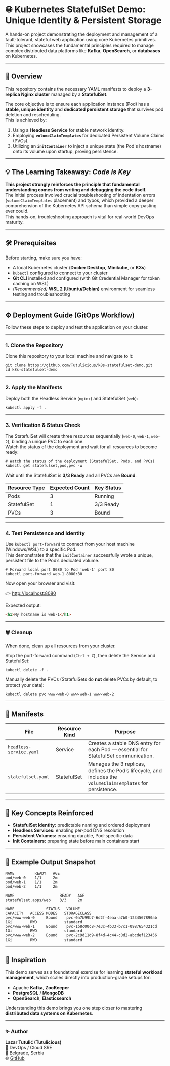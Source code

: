 # 🌐 Kubernetes StatefulSet Demo: Unique Identity & Persistent Storage

A hands-on project demonstrating the deployment and management of a fault-tolerant, stateful web application using core Kubernetes primitives.  
This project showcases the fundamental principles required to manage complex distributed data platforms like **Kafka**, **OpenSearch**, or **databases** on Kubernetes.

---

## 🚀 Overview

This repository contains the necessary YAML manifests to deploy a **3-replica Nginx cluster** managed by a **StatefulSet**.

The core objective is to ensure each application instance (Pod) has a **stable, unique identity** and **dedicated persistent storage** that survives pod deletion and rescheduling.  
This is achieved by:

1. Using a **Headless Service** for stable network identity.  
2. Employing **`volumeClaimTemplates`** for dedicated Persistent Volume Claims (PVCs).  
3. Utilizing an **`initContainer`** to inject a unique state (the Pod's hostname) onto its volume upon startup, proving persistence.

---

## 💡 The Learning Takeaway: *Code is Key*

**This project strongly reinforces the principle that fundamental understanding comes from writing and debugging the code itself.**  
The initial process involved crucial troubleshooting of indentation errors (`volumeClaimTemplates` placement) and typos, which provided a deeper comprehension of the Kubernetes API schema than simple copy-pasting ever could.  
This hands-on, troubleshooting approach is vital for real-world DevOps maturity.

---

## 🛠️ Prerequisites

Before starting, make sure you have:

- A local Kubernetes cluster (**Docker Desktop**, **Minikube**, or **K3s**)
- `kubectl` configured to connect to your cluster
- **Git CLI** installed and configured (with Git Credential Manager for token caching on WSL)
- *(Recommended)* **WSL 2 (Ubuntu/Debian)** environment for seamless testing and troubleshooting

---

## ⚙️ Deployment Guide (GitOps Workflow)

Follow these steps to deploy and test the application on your cluster.

---

### 1. Clone the Repository

Clone this repository to your local machine and navigate to it:

    git clone https://github.com/Tutulicious/k8s-statefulset-demo.git
    cd k8s-statefulset-demo

---

### 2. Apply the Manifests

Deploy both the Headless Service (`nginx`) and StatefulSet (`web`):

    kubectl apply -f .

---

### 3. Verification & Status Check

The StatefulSet will create three resources sequentially (`web-0`, `web-1`, `web-2`), binding a unique PVC to each one.  
Watch the status of the deployment and wait for all resources to become ready:

    # Watch the status of the deployment (StatefulSet, Pods, and PVCs)
    kubectl get statefulset,pod,pvc -w

Wait until the StatefulSet is **3/3 Ready** and all PVCs are **Bound**.

| Resource Type | Expected Count | Key Status |
|----------------|----------------|-------------|
| Pods | 3 | Running |
| StatefulSet | 1 | 3/3 Ready |
| PVCs | 3 | Bound |

---

### 4. Test Persistence and Identity

Use `kubectl port-forward` to connect from your host machine (Windows/WSL) to a specific Pod.  
This demonstrates that the `initContainer` successfully wrote a unique, persistent file to the Pod’s dedicated volume.

    # Forward local port 8080 to Pod 'web-1' port 80
    kubectl port-forward web-1 8080:80

Now open your browser and visit:

👉 [http://localhost:8080](http://localhost:8080)

Expected output:

```html
<h1>My hostname is web-1</h1>
```

---

### 🗑️ Cleanup

When done, clean up all resources from your cluster.

Stop the port-forward command (`Ctrl + C`), then delete the Service and StatefulSet:

    kubectl delete -f .

Manually delete the PVCs (StatefulSets do **not** delete PVCs by default, to protect your data):

    kubectl delete pvc www-web-0 www-web-1 www-web-2

---

## 📄 Manifests

| File | Resource Kind | Purpose |
|------|----------------|----------|
| `headless-service.yaml` | Service | Creates a stable DNS entry for each Pod — essential for StatefulSet communication. |
| `statefulset.yaml` | StatefulSet | Manages the 3 replicas, defines the Pod’s lifecycle, and includes the `volumeClaimTemplates` for persistence. |

---

## 🧠 Key Concepts Reinforced

- **StatefulSet Identity:** predictable naming and ordered deployment  
- **Headless Services:** enabling per-pod DNS resolution  
- **Persistent Volumes:** ensuring durable, Pod-specific data  
- **Init Containers:** preparing state before main containers start

---

## 🧩 Example Output Snapshot

```
NAME         READY   AGE
pod/web-0    1/1     2m
pod/web-1    1/1     2m
pod/web-2    1/1     2m

NAME                    READY   AGE
statefulset.apps/web    3/3     2m

NAME              STATUS   VOLUME                                     CAPACITY   ACCESS MODES   STORAGECLASS
pvc/www-web-0     Bound    pvc-0a7b99b7-6d2f-4eaa-a7b0-1234567890ab   1Gi        RWO            standard
pvc/www-web-1     Bound    pvc-1b8c00c8-7e3c-4b33-b7c1-0987654321cd   1Gi        RWO            standard
pvc/www-web-2     Bound    pvc-2c9d11d9-8f4d-4c44-c8d2-abcdef123456   1Gi        RWO            standard
```

---

## 🧭 Inspiration

This demo serves as a foundational exercise for learning **stateful workload management**, which scales directly into production-grade setups for:

- Apache **Kafka**, **ZooKeeper**  
- **PostgreSQL** / **MongoDB**  
- **OpenSearch**, **Elasticsearch**

Understanding this demo brings you one step closer to mastering **distributed data systems on Kubernetes**.

---

### ✨ Author

**Lazar Tutulić (Tutulicious)**  
💼 DevOps / Cloud SRE  
📍 Belgrade, Serbia  
🌐 [GitHub](https://github.com/Tutulicious)
